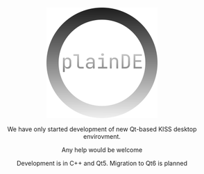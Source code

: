 <div align=center>

  
  <img src=https://raw.githubusercontent.com/plainDE/.github/main/profile/logo.png width=256></img>
  
  We have only started development of new Qt-based KISS desktop envirovment.
  
  Any help would be welcome
  
  Development is in C++ and Qt5. Migration to Qt6 is planned

</div>
